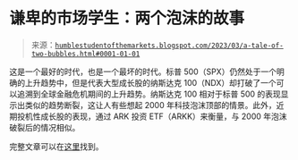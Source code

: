 <!--yml

分类：未分类

日期：2024-05-18 01:32:39

-->

# 谦卑的市场学生：两个泡沫的故事

> 来源：[`humblestudentofthemarkets.blogspot.com/2023/03/a-tale-of-two-bubbles.html#0001-01-01`](https://humblestudentofthemarkets.blogspot.com/2023/03/a-tale-of-two-bubbles.html#0001-01-01)

这是一个最好的时代，也是一个最坏的时代。标普 500（SPX）仍然处于一个明确的上升趋势中，但是代表大型成长股的纳斯达克 100（NDX）却打破了一个可以追溯到全球金融危机期间的上升趋势。纳斯达克 100 相对于标普 500 的表现显示出类似的趋势断裂，这让人有些想起 2000 年科技泡沫顶部的情景。此外，近期投机性成长股的表现，通过 ARK 投资 ETF（ARKK）来衡量，与 2000 年泡沫破裂后的情况相似。

完整文章可以在[这里](https://humblestudentofthemarkets.com/2023/03/04/a-tale-of-two-bubbles/)找到。
